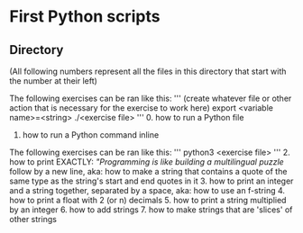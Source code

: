# First Python scripts
## Directory
(All following numbers represent all the files in this directory that start with the number at their left)

The following exercises can be ran like this:
'''
(create whatever file or other action that is necessary for the exercise to work here)
export \<variable name\>=\<string\>
./\<exercise file\>
'''
0. how to run a Python file
1. how to run a Python command inline

The following exercises can be ran like this:
'''
python3 \<exercise file\>
'''
2. how to print EXACTLY: _"Programming is like building a multilingual puzzle_ follow by a new line, aka: how to make a string that contains a quote of the same type as the string's start and end quotes in it
3. how to print an integer and a string together, separated by a space, aka: how to use an f-string
4. how to print a float with 2 (or n) decimals
5. how to print a string multiplied by an integer
6. how to add strings
7. how to make strings that are 'slices' of other strings

